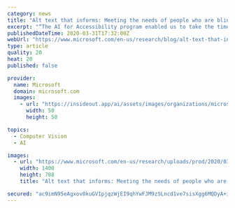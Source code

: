 ```yaml
---
category: news
title: "Alt text that informs: Meeting the needs of people who are blind or low vision"
excerpt: "“The AI for Accessibility program enabled us to take the time to hear from teachers, lawyers, music producers, students, politicians, job seekers, and others and then communicate our empirical findings in a way that can improve computer vision algorithms.” While earlier studies have identified that the usefulness of image descriptions is ..."
publishedDateTime: 2020-03-31T17:32:00Z
webUrl: "https://www.microsoft.com/en-us/research/blog/alt-text-that-informs-meeting-the-needs-of-people-who-are-blind-or-low-vision/"
type: article
quality: 20
heat: 20
published: false

provider:
  name: Microsoft
  domain: microsoft.com
  images:
    - url: "https://insideout.app/ai/assets/images/organizations/microsoft.com-50x50.jpg"
      width: 50
      height: 50

topics:
  - Computer Vision
  - AI

images:
  - url: "https://www.microsoft.com/en-us/research/uploads/prod/2020/03/1400x788_No_logo_Generic15363_Featured-Image.png"
    width: 1400
    height: 788
    title: "Alt text that informs: Meeting the needs of people who are blind or low vision"

secured: "ac9imN95eAgxov0kuGVIpjqzWjEI9qhYwFJM9zSLncd1ve7sisXgg6MQDyA+iSTFvXcD+K5jvCEADxJ305mar03D8B4roWnJTPYMlM8RMfio7vp1xsRKCyCOlemaCUCO50p+Q5i/z6o+pgiHLl22zRT+emgJZ2fQX+EgGS6CqXs/ygDRva8Xia8p05Whs2QZ2+2AsV3xIzNSNkeRAAS0P0lj4y3uAuuK79koljUpDMmP5+/tD8WS6JdZVMcMyrtlTFazJ/ClzR4+0kriwegcy1K3aK6VI5nlSn22bXyhsEHxR1FpflbaZvwoZggyNPhq8x0qXYRZb7f6oId7aeL0NpgB4cTsSU3qMNs4Rqw+eutbsfRX+WI8bMzu7830ujgXIU9Yf3ZE+plPPFlE/fJpwn/DrWPOJcBmfJbeVrG5xB7kDU3RpSYYbbnzFdtKWoCz5xRPdxQNrcnbrlgyg/nga5pJmuCiJ8N9J+abP1Nm/DM=;TNKyF8GFD5EX2+oIWpeNyQ=="
---
```


